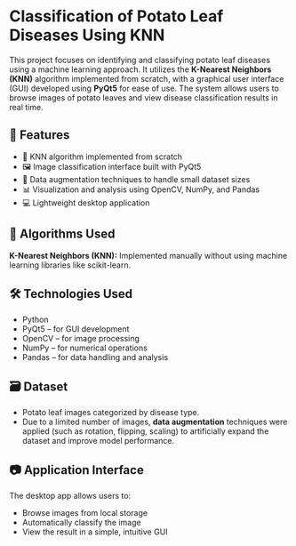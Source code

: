# Classification of Potato Leaf Diseases Using KNN

This project focuses on identifying and classifying potato leaf diseases using a machine learning approach. It utilizes the **K-Nearest Neighbors (KNN)** algorithm implemented from scratch, with a graphical user interface (GUI) developed using **PyQt5** for ease of use. The system allows users to browse images of potato leaves and view disease classification results in real time.

## 📌 Features
- 🧪 KNN algorithm implemented from scratch  
- 🖼️ Image classification interface built with PyQt5  
- 🔄 Data augmentation techniques to handle small dataset sizes  
- 📊 Visualization and analysis using OpenCV, NumPy, and Pandas  
- 💻 Lightweight desktop application  

## 🧠 Algorithms Used
**K-Nearest Neighbors (KNN):** Implemented manually without using machine learning libraries like scikit-learn.

## 🛠 Technologies Used
- Python  
- PyQt5 – for GUI development  
- OpenCV – for image processing  
- NumPy – for numerical operations  
- Pandas – for data handling and analysis  

## 🗃 Dataset
- Potato leaf images categorized by disease type.  
- Due to a limited number of images, **data augmentation** techniques were applied (such as rotation, flipping, scaling) to artificially expand the dataset and improve model performance.

## 📷 Application Interface
The desktop app allows users to:
- Browse images from local storage  
- Automatically classify the image  
- View the result in a simple, intuitive GUI  

